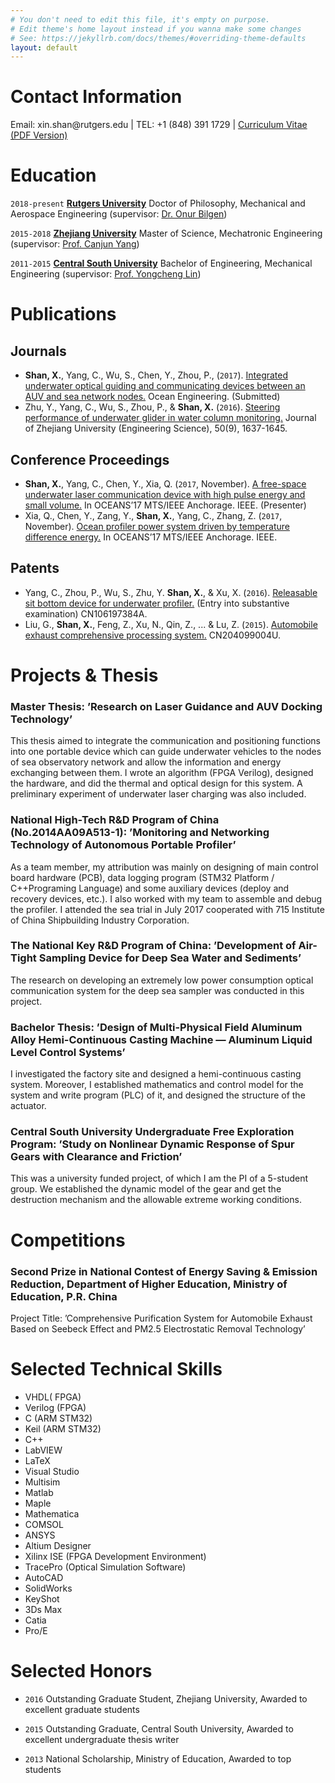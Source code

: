 ```yaml
---
# You don't need to edit this file, it's empty on purpose.
# Edit theme's home layout instead if you wanna make some changes
# See: https://jekyllrb.com/docs/themes/#overriding-theme-defaults
layout: default
---
```


# Contact Information

<div id="webaddress">
Email: xin.shan@rutgers.edu
|
TEL: +1 (848) 391 1729
|
<i class="fa fa-github"></i> <a href="https://github.com/Xin-Shan/Curriculum-Vitae/blob/master/Curriculum-Vitae.pdf">Curriculum Vitae (PDF Version)</a></div>

# Education

`2018-present`
[__Rutgers University__](https://www.rutgers.edu) Doctor of Philosophy, Mechanical and Aerospace Engineering (supervisor: [Dr. Onur Bilgen](https://mae.rutgers.edu/onur-bilgen))

`2015-2018`
[__Zhejiang University__](http://www.zju.edu.cn/english/) Master of Science, Mechatronic Engineering (supervisor: [Prof. Canjun Yang](http://sklofp.zju.edu.cn/SKL/en/index.php?a=shows&catid=13&id=32))

`2011-2015`
[__Central South University__](http://en.csu.edu.cn) Bachelor of Engineering, Mechanical Engineering (supervisor: [Prof. Yongcheng Lin](https://scholar.google.com/citations?user=rAOphk4AAAAJ&hl=en))

# Publications

## Journals

+ **Shan, X.**, Yang, C., Wu, S., Chen, Y., Zhou, P., (`2017`). [Integrated underwater optical guiding and communicating devices between an AUV and sea network nodes.](https://xin-shan.github.io/Application-Materials/Integrated.pdf) Ocean Engineering. (Submitted)
+ Zhu, Y., Yang, C., Wu, S., Zhou, P., & **Shan, X.** (`2016`). [Steering performance of underwater glider in water column monitoring.](http://www.zjujournals.com/eng/EN/Y2016/V50/I9/1637) Journal of Zhejiang University (Engineering Science), 50(9), 1637-1645.

## Conference Proceedings

+ **Shan, X.**, Yang, C., Chen, Y., Xia, Q. (`2017`, November). [A free-space underwater laser communication
device with high pulse energy and small volume.](https://xin-shan.github.io/Application-Materials/Free-Space.pdf) In OCEANS’17 MTS/IEEE Anchorage. IEEE.
(Presenter)
+ Xia, Q., Chen, Y., Zang, Y., **Shan, X.**, Yang, C., Zhang, Z. (`2017`, November). [Ocean profiler power system driven by temperature difference energy.](http://ieeexplore.ieee.org/abstract/document/8232156/?reload=true) In OCEANS’17 MTS/IEEE Anchorage. IEEE.

## Patents

+ Yang, C., Zhou, P., Wu, S., Zhu, Y. **Shan, X.**, & Xu, X. (`2016`). [Releasable sit bottom device for underwater profiler.](https://worldwide.espacenet.com/publicationDetails/biblio?CC=CN&NR=106197384A&KC=A&FT=D) (Entry into substantive examination) CN106197384A.
+ Liu, G., **Shan, X.**, Feng, Z., Xu, N., Qin, Z., ... & Lu, Z. (`2015`). [Automobile exhaust comprehensive processing system.](https://worldwide.espacenet.com/publicationDetails/biblio?CC=CN&NR=204099004U&KC=U&FT=D) CN204099004U.

# Projects & Thesis

### Master Thesis: ’Research on Laser Guidance and AUV Docking Technology’

This thesis aimed to integrate the communication and positioning functions into one portable device which can guide underwater vehicles to the nodes of sea observatory network and allow the information and energy exchanging between them. I wrote an algorithm (FPGA Verilog), designed the hardware, and did the thermal and optical design for this system. A preliminary experiment of underwater laser charging was also included.

### National High-Tech R&D Program of China (No.2014AA09A513-1): ’Monitoring and Networking Technology of Autonomous Portable Profiler’
As a team member, my attribution was mainly on designing of main control board hardware (PCB), data logging program (STM32 Platform / C++Programing Language) and some auxiliary devices (deploy and recovery devices, etc.). I also worked with my team to assemble and debug the profiler. I attended the sea trial in July 2017 cooperated with 715 Institute of China Shipbuilding Industry Corporation.

### The National Key R&D Program of China: ’Development of Air-Tight Sampling Device for Deep Sea Water and Sediments’
The research on developing an extremely low power consumption optical communication system for the deep sea sampler was conducted in this project.

### Bachelor Thesis: ’Design of Multi-Physical Field Aluminum Alloy Hemi-Continuous Casting Machine — Aluminum Liquid Level Control Systems’

I investigated the factory site and designed a hemi-continuous casting system. Moreover, I established
mathematics and control model for the system and write program (PLC) of it, and designed the structure of the actuator.

### Central South University Undergraduate Free Exploration Program: ’Study on Nonlinear Dynamic Response of Spur Gears with Clearance and Friction’

This was a university funded project, of which I am the PI of a 5-student group. We established the dynamic model of the gear and get the destruction mechanism and the allowable extreme working conditions.

# Competitions

### Second Prize in National Contest of Energy Saving & Emission Reduction, Department of Higher Education, Ministry of Education, P.R. China

Project Title: ’Comprehensive Purification System for Automobile Exhaust Based on Seebeck Effect and PM2.5 Electrostatic Removal Technology’

# Selected Technical Skills

* VHDL( FPGA)
* Verilog (FPGA)
* C (ARM STM32)
* Keil (ARM STM32)
* C++
* LabVIEW
* LaTeX
* Visual Studio
* Multisim
* Matlab
* Maple
* Mathematica
* COMSOL
* ANSYS
* Altium Designer
* Xilinx ISE (FPGA Development Environment)
* TracePro (Optical Simulation Software)
* AutoCAD
* SolidWorks
* KeyShot
* 3Ds Max
* Catia
* Pro/E

# Selected Honors

+ `2016` Outstanding Graduate Student, Zhejiang University, Awarded to excellent graduate students

+ `2015` Outstanding Graduate, Central South University, Awarded to excellent undergraduate thesis writer

+ `2013` National Scholarship, Ministry of Education, Awarded to top students